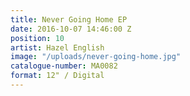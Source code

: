 ```yaml
---
title: Never Going Home EP
date: 2016-10-07 14:46:00 Z
position: 10
artist: Hazel English
image: "/uploads/never-going-home.jpg"
catalogue-number: MA0082
format: 12" / Digital
---
```


